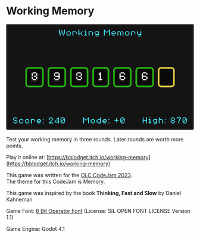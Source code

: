 # Working Memory

![image](images/working_memory.png)

Test your working memory in three rounds.
Later rounds are worth more points.

Play it online at: [https://bblodget.itch.io/working-memory](https://bblodget.itch.io/working-memory)

This game was written for the 
[OLC CodeJam 2023](https://itch.io/jam/olc-codejam-2023).  
The theme for this CodeJam is Memory.

This game was inspired by the book
**Thinking, Fast and Slow** by Daniel Kahneman

Game Font: [8 Bit Operator Font](https://www.wfonts.com/font/8-bit-operator)
(License: SIL OPEN FONT LICENSE Version 1.1)

Game Engine: Godot 4.1
